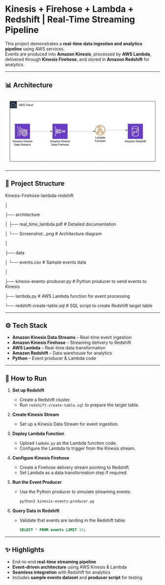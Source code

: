 # Kinesis + Firehose + Lambda + Redshift | Real-Time Streaming Pipeline

This project demonstrates a **real-time data ingestion and analytics pipeline** using AWS services.  
Events are produced into **Amazon Kinesis**, processed by **AWS Lambda**, delivered through **Kinesis Firehose**, and stored in **Amazon Redshift** for analytics.  

---

## 📊 Architecture

![Architecture](Kinesis-Firehose-lambda-redshift/architecture/Screenshot%20from%202025-08-30%2014-52-09.png)

---

## 📂 Project Structure

Kinesis-Firehose-lambda-redshift

│

├── architecture

│ ├── real_time_lambda.pdf # Detailed documentation

│ └── Screenshot...png # Architecture diagram

│

├── data

│ └── events.csv # Sample events data

│

├── kinesis-events-producer.py # Python producer to send events to Kinesis

├── lambda.py # AWS Lambda function for event processing

└── redshift-create-table.sql # SQL script to create Redshift target table


---

## ⚙️ Tech Stack
- **Amazon Kinesis Data Streams** – Real-time event ingestion  
- **Amazon Kinesis Firehose** – Streaming delivery to Redshift  
- **AWS Lambda** – Real-time data transformation  
- **Amazon Redshift** – Data warehouse for analytics  
- **Python** – Event producer & Lambda code  

---

## 🚀 How to Run

1. **Set up Redshift**
   - Create a Redshift cluster.
   - Run `redshift-create-table.sql` to prepare the target table.

2. **Create Kinesis Stream**
   - Set up a Kinesis Data Stream for event ingestion.

3. **Deploy Lambda Function**
   - Upload `lambda.py` as the Lambda function code.
   - Configure the Lambda to trigger from the Kinesis stream.

4. **Configure Kinesis Firehose**
   - Create a Firehose delivery stream pointing to Redshift.
   - Set Lambda as a data transformation step if required.

5. **Run the Event Producer**
   - Use the Python producer to simulate streaming events:
     ```bash
     python3 kinesis-events-producer.py
     ```

6. **Query Data in Redshift**
   - Validate that events are landing in the Redshift table:
     ```sql
     SELECT * FROM events LIMIT 10;
     ```

---

## ✨ Highlights
- End-to-end **real-time streaming pipeline**  
- **Event-driven architecture** using AWS Kinesis & Lambda  
- **Seamless integration** with Redshift for analytics  
- Includes **sample events dataset** and **producer script** for testing  
